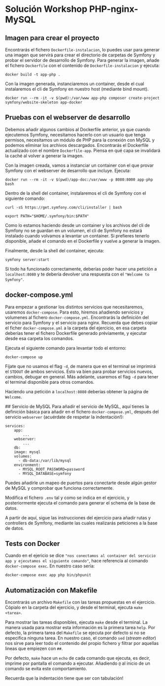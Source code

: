 # Solución Workshop PHP-nginx-MySQL

## Imagen para crear el proyecto
Encontrarás el fichero `Dockerfile-instalacion`, lo puedes usar para generar una imagen que servirá para crear el directorio de carpetas de Symfony y probar el servidor de desarrollo de Symfony. Para generar la imagen, añade el fichero `Dockerfile` con el contenido de `Dockerfile-instalacion` y ejecuta:
```
docker build -t app-php .
```
Con la imagen generada, instanciaremos un container, desde el cual instalaremos el cli de Symfony en nuestro host (mediante bind mount).
```
docker run --rm -it -v $(pwd):/var/www app-php composer create-project symfony/website-skeleton app-docker
```

## Pruebas con el webserver de desarrollo
Debemos añadir algunos cambios al Dockerfile anterior, ya que cuando ejecutemos Symfony, necesitamos hacerlo con un usuario que tenga permisos, necesitamos un módulo de PHP para la conexión con MySQL y podemos eliminar los archivos descargados. Encontrarás el Dockerfile actualizado con el nombre `Dockerfile-app`. Piensa en qué capa se invalidará la caché al volver a generar la imagen.

Con la imagen creada, vamos a instanciar un container con el que provar Symfony con el webserver de desarrollo que incluye. Ejecuta:
```
docker run --rm -it -v $(pwd)/app-doc:/var/www -p 8080:8000 app-php bash
```
Dentro de la shell del container, instalaremos el cli de Symfony con el siguiente comando:
```
curl -sS https://get.symfony.com/cli/installer | bash

export PATH="$HOME/.symfony/bin:$PATH"
```
Como lo estamos haciendo desde un container y los archivos del cli de Symfony no se guardan en un volumen, el cli de Symfony no estará instalado cuando volvamos a levantar un container. Si prefieres tenerlo disponible, añade el comando en el Dockerfile y vuelve a generar la imagen.

Finalmente, desde la shell del container, ejecuta:
```
symfony server:start
```
Si todo ha funcionado correctamente, deberías poder hacer una petición a `localhost:8080` y te debería devolver una respuesta con el `"Welcome to Symfony"`.

## docker-compose.yml
Para empezar a gestionar los distintos servicios que necesitaremos, usaremos `docker-compose`. Para esto, hiremos añadiendo servicios y volumenes al fichero `docker-compose.yml`. Encontrarás la definición del servicio para Symfony y el servicio para nginx. Recuerda que debes copiar el ficher `docker-compose.yml` a la carpeta del ejercicio, en esa carpeta deberías tener el fichero Dockerfile generado préviamente, y ejecutar desde esa carpeta los comandos.

Ejecuta el siguiente comando para levantar todo el entorno:
```
docker-compose up
```
Fíjate que no usamos el flag `-d`, de manera que en el terminal se imprimirá el `STDOUT` de ambos servicios. Esto va bien para probar servicios nuevos, cambios, debugar en general. Más adelante, usaremos el flag `-d` para tener el terminal disponible para otros comandos.

Haciendo una petición a `localhost:8080` deberías obtener la página de `Welcome`.

## Servicio de MySQL
Para añadir el servicio de MySQL, aquí tienes la definición básica para añadir en el fichero `docker-compose.yml`, después del servicio `webserver` (acuérdate de respetar la indentación!):
```
services:
    app:
        ...
    webserver:
        ...
    db:
    image: mysql
    volumes:
      - db-data:/var/lib/mysql
    environment:
      - MYSQL_ROOT_PASSWORD=password
      - MYSQL_DATABASE=symfony
```
Puedes añadirle un mapeo de puertos para conectarte desde algún gestor de MySQL y comprobar que funciona correctamente.

Modifica el fichero `.env` tal y como se indica en el ejercicio, y posteriormente ejecuta el comando para generar el schema de la base de datos.

A partir de aquí, sigue las instrucciones del ejercicio para añadir rutas y controllers de Symfony, mediante las cuales realizarás peticiones a la base de datos.

## Tests con Docker
Cuando en el ejericio se dice `"nos conectamos al container del servicio app y ejecutamos el siguiente comando"`, hace referencia al comando `docker-compose exec`. En nuestro caso sería:
```
docker-compose exec app php bin/phpunit
```

## Automatización con Makefile
Encontrarás un archivo `Makefile` con las tareas propuestas en el ejercicio. Cópialo en la carpeta del ejercicio, y desde el terminal, ejecuta `make <tarea>`.

Para mostrar las tareas disponibles, ejecuta `make` desde el terminal. La manera usada para mostrar esta información es la primera tarea `help`. Por defecto, la primera tarea del `Makefile` se ejecuta por defecto si no se especifica ninguna tarea. En nuestro caso, el comando `sed` (_stream editor_) nos sirve para leer todo el contenido del propio fichero y filtrar por aquellas lineas que empiezen con `##`.

Por defecto, `make` hace un `echo` de cada comando que ejecuta, es decir, imprime por pantalla el comando a ejecutar. Añadiendo `@` al inicio de un comando se evita este comportamiento.

Recuerda que la indentación tiene que ser con tabulación!
